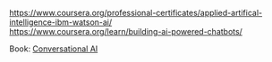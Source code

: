 https://www.coursera.org/professional-certificates/applied-artifical-intelligence-ibm-watson-ai/  
https://www.coursera.org/learn/building-ai-powered-chatbots/  

Book: <a href="https://www.amazon.com/Conversational-AI-Chatbots-that-work/dp/1617298832/ref=sr_1_2">Conversational AI</a>  
